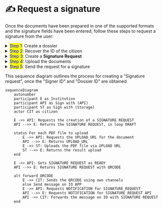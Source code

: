 # ✍ Request a signature

Once the documents have been prepared in one of the supported formats and the signature fields have been entered, follow these steps to request a signature from the user:

<details>

<summary><mark style="color:blue;">Step 1</mark>: Create a dossier</summary>

[To discover how to do this, click here ](../create-the-dossier.md)

</details>

<details>

<summary><mark style="color:blue;">Step 2</mark>: Recover the ID of the citizen</summary>

[To discover how to do this, click here ](recovery-of-citizen-id.md)

</details>

<details>

<summary><mark style="color:blue;">Step 3</mark>: Create a <strong>Signature Request</strong></summary>

[To discover how to do this, click here ](creation-of-a-signature-request.md)

</details>

<details>

<summary><mark style="color:blue;">Step 4</mark>: Upload the documents</summary>

[To discover how to do this, click here ](upload-of-documents.md)

</details>

<details>

<summary><mark style="color:blue;">Step 5</mark>: Send the request for a signature</summary>

[To discover how to do this, click here](send-the-request-for-a-signature/) 

</details>

This sequence diagram outlines the process for creating a “Signature request”, once the "Signer ID" and "Dossier ID" are obtained

```mermaid
sequenceDiagram
    autonumber
    participant E as Institution
    participant API as Sign with (API)
    participant ST as Sign with (Storage)
    actor CIT as citizen

    E ->> API: Requests the creation of a SIGNATURE REQUEST
    API -->> E: Returns the SIGNATURE REQUEST, in loop DRAFT 
    
    status For each PDF file to upload
        E ->> API: Requests the UPLOAD_URL for the document
        API -->> E: Returns UPLOAD_URL
        E ->> ST: Uploads the PDF file via UPLOAD URL
        ST -->> E: Returns the result upload
    end

    E ->> API: Sets SIGNATURE REQUEST as READY
    API -->> E: Returns SIGNATURE REQUEST with QRCODE

    alt forward QRCODE 
        E ->> CIT: Sends the QRCODE using own channels
        else Send message on IO APP 
        E ->> API: Requests NOTIFICATION for SIGNATURE_REQUEST
        API -->> E: Requests NOTIFICATION for SIGNATURE_REQUEST API
        API ->> CIT: Forwards the message on IO with SIGNATURE REQUEST
    end
```
